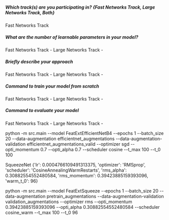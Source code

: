 ##### Which track(s) are you participating in? {Fast Networks Track, Large Networks Track, Both}
Fast Networks Track

##### What are the number of learnable parameters in your model?
Fast Networks Track -
Large Networks Track -

##### Briefly describe your approach
Fast Networks Track -
Large Networks Track -

##### Command to train your model from scratch
Fast Networks Track -
Large Networks Track -


##### Command to evaluate your model
Fast Networks Track -
Large Networks Track -

python -m src.main --model FeatExtEfficientNetB4 --epochs 1 --batch_size 20 --data-augmentation efficientnet_augmentations --data-augmentation-validation efficientnet_augmentations_valid --optimizer sgd --opti_momentum 0.7 --opti_alpha 0.7 --scheduler cosine --t_max 100 --t_0 100

SqueezeNet
{'lr': 0.0004766109491313375, 'optimizer': 'RMSprop', 'scheduler': 'CosineAnnealingWarmRestarts', 'rms_alpha': 0.30882554552480584, 'rms_momentum': 0.39423885159393096, 'warm_t_0': 96}

python -m src.main --model FeatExtSqueeze --epochs 1 --batch_size 20 --data-augmentation pretrain_augmentations --data-augmentation-validation validation_augmentations --optimizer rms --opti_momentum 0.39423885159393096 --opti_alpha 0.30882554552480584 --scheduler cosine_warm --t_max 100 --t_0 96

